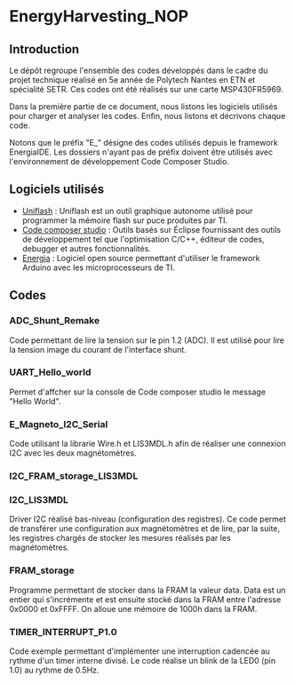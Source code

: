 # EnergyHarvesting_NOP

## Introduction

Le dépôt regroupe l'ensemble des codes développés dans le cadre du projet technique réalisé en 5e année de Polytech Nantes en ETN et spécialité SETR. Ces codes ont été réalisés sur une carte MSP430FR5969.

Dans la première partie de ce document, nous listons les logiciels utilisés pour charger et analyser les codes. Enfin, nous listons et décrivons chaque code.

Notons que le préfix "E_" désigne des codes utilisés depuis le framework EnergiaIDE. Les dossiers n'ayant pas de préfix doivent être utilisés avec l'environnement de développement Code Composer Studio.

## Logiciels utilisés



- [Uniflash](https://www.ti.com/tool/UNIFLASH) : Uniflash est un outil graphique autonome utilisé pour programmer la mémoire flash sur puce produites par TI.
- [Code composer studio](https://www.ti.com/tool/CCSTUDIO#overview) : Outils basés sur Éclipse fournissant des outils de développement tel que l'optimisation C/C++, éditeur de codes, debugger et autres fonctionnalités.
- [Energia](https://energia.nu/) : Logiciel open source permettant d'utiliser le framework Arduino avec les microprocesseurs de TI.

## Codes

### ADC_Shunt_Remake

Code permettant de lire la tension sur le pin 1.2 (ADC). Il est utilisé pour lire la tension image du courant de l'interface shunt.

### UART_Hello_world

Permet d'affcher sur la console de Code composer studio le message "Hello World".

### E_Magneto_I2C_Serial

Code utilisant la librarie Wire.h et LIS3MDL.h afin de réaliser une connexion I2C avec les deux magnétomètres.

### I2C_FRAM_storage_LIS3MDL

### I2C_LIS3MDL

Driver I2C réalisé bas-niveau (configuration des registres). Ce code permet de transférer une configuration aux magnétomètres et de lire, par la suite, les registres chargés de stocker les mesures réalisés par les magnétomètres.

### FRAM_storage

Programme permettant de stocker dans la FRAM la valeur data. Data est un entier qui s'incrémente et est ensuite stocké dans la FRAM entre l'adresse 0x0000 et 0xFFFF. On alloue une mémoire de 1000h dans la FRAM.

### TIMER_INTERRUPT_P1.0

Code exemple permettant d'implémenter une interruption cadencée au rythme d'un timer interne divisé. Le code réalise un blink de la LED0 (pin 1.0) au rythme de 0.5Hz.
